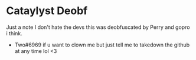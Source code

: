 # Cataylyst Deobf
Just a note I don't hate the devs this was deobfuscated by Perry and gopro i think.
- Two#6969 if u want to clown me but just tell me to takedown the github at any time lol <3
